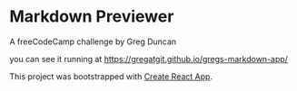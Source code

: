 Markdown Previewer
======
A freeCodeCamp challenge 
by Greg Duncan

you can see it running at https://gregatgit.github.io/gregs-markdown-app/


This project was bootstrapped with [Create React App](https://github.com/facebookincubator/create-react-app).